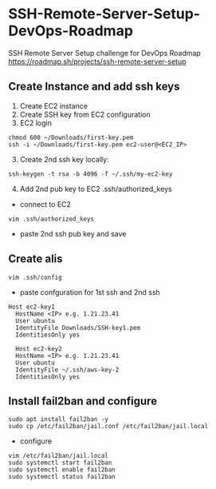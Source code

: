 # SSH-Remote-Server-Setup-DevOps-Roadmap
SSH Remote Server Setup challenge for DevOps Roadmap
https://roadmap.sh/projects/ssh-remote-server-setup

## Create Instance and add ssh keys
1. Create EC2 instance
2. Create SSH key from EC2 configuration
3. EC2 login
```
chmod 600 ~/Downloads/first-key.pem
ssh -i ~/Downloads/first-key.pem ec2-user@<EC2_IP>
```
3. Create 2nd ssh key locally: 
```
ssh-keygen -t rsa -b 4096 -f ~/.ssh/my-ec2-key
```
4. Add 2nd pub key to EC2 .ssh/authorized_keys
- connect to EC2
```
vim .ssh/authorized_keys
```
- paste 2nd ssh pub key and save

## Create alis

```
vim .ssh/config
```
- paste confguration for 1st ssh and 2nd ssh

```
Host ec2-key1
  HostName <IP> e.g. 1.21.23.41
  User ubuntu          
  IdentityFile Downloads/SSH-key1.pem
  IdentitiesOnly yes
  
  Host ec2-key2
  HostName <IP> e.g. 1.21.23.41
  User ubuntu          
  IdentityFile ~/.ssh/aws-key-2
  IdentitiesOnly yes
  ```

## Install fail2ban and configure
```
sudo apt install fail2ban -y
sudo cp /etc/fail2ban/jail.conf /etc/fail2ban/jail.local
```
- configure
```
vim /etc/fail2ban/jail.local
sudo systemctl start fail2ban
sudo systemctl enable fail2ban
sudo systemctl status fail2ban
```
